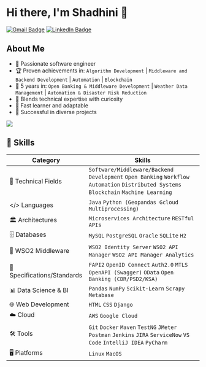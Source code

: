 <!--
Here are some ideas to get you started:

- 🔭 I’m currently working on ...
- 🌱 I’m currently learning ...
- 👯 I’m looking to collaborate on ...
- 🤔 I’m looking for help with ...
- 💬 Ask me about ...
- 📫 How to reach me: ...
- 😄 Pronouns: ...
- ⚡ Fun fact: ...
-->

# Hi there, I'm Shadhini 👋
[![Gmail Badge](https://img.shields.io/badge/Gmail-d14836?style=flat-square&logo=Gmail&logoColor=white&link=mailto:shadhini.jayatilake@gmail.com)](mailto:shadhini.jayatilake@gmail.com)
[![LinkedIn Badge](http://img.shields.io/badge/-LinkedIn-blue?style=flat-square&logo=linkedin&link=https://linkedin.com/in/shadhini-jayatilake/)](https://linkedin.com/in/shadhini-jayatilake)


## About Me
- 🌟 Passionate software engineer
- 🏆 Proven achievements in:
  `Algorithm Development` | `Middleware and Backend Development` | `Automation` | `Blockchain`
- 📅 5 years in: `Open Banking & Middleware Development` | `Weather Data Management` | `Automation & Disaster Risk Reduction`
- 🧠 Blends technical expertise with curiosity
- 🚀 Fast learner and adaptable
- 🏅 Successful in diverse projects

<!-- [![GitHub Streak](https://streak-stats.demolab.com?user=shadhini&short_numbers=true&date_format=M%20j%5B%2C%20Y%5D&mode=weekly&hide_total_contributions=true&hide_current_streak=true&hide_longest_streak=true)](https://git.io/streak-stats)

[![GitHub Streak](https://streak-stats.demolab.com/?user=shadhini)](https://git.io/streak-stats) -->

![](http://github-profile-summary-cards.vercel.app/api/cards/profile-details?username=shadhini&theme=default) 


<!-- ## GitHub Stats
![Shadhini's GitHub stats](https://github-readme-stats.vercel.app/api?username=shadhini&show_icons=true&theme=radical) -->


## 🚀 Skills

| Category                            | Skills                                                                                                        |
|-------------------------------------|---------------------------------------------------------------------------------------------------------------|
| 💼 Technical Fields                 | `Software/Middleware/Backend Development` `Open Banking` `Workflow Automation` `Distributed Systems` `Blockchain` `Machine Learning` |
| </> Languages                       | `Java` `Python (Geopandas Gcloud Multiprocessing)`                                                             |
| 🏛️ Architectures                    | `Microservices Architecture` `RESTful APIs`                                                                      |
| 🗄️ Databases                        | `MySQL` `PostgreSQL` `Oracle` `SQLite` `H2`                                                                         |
| 🔄 WSO2 Middleware                  | `WSO2 Identity Server` `WSO2 API Manager` `WSO2 API Manager Analytics`                                            |
| 📑 Specifications/Standards         | `FAPI2` `OpenID Connect` `Auth2.0` `MTLS` `OpenAPI (Swagger)` `OData` `Open Banking (CDR/PSD2/KSA)`                   |
| 📊 Data Science & BI                | `Pandas` `NumPy` `Scikit-Learn` `Scrapy` `Metabase`                                                                 |
| 🌐 Web Development                  | `HTML` `CSS` `Django`                                                                                             |
| ☁️ Cloud                            | `AWS` `Google Cloud`                                                                                             |
| 🛠️ Tools                           | `Git` `Docker` `Maven` `TestNG` `JMeter` `Postman` `Jenkins` `JIRA` `ServiceNow` `VS Code` `IntelliJ IDEA` `PyCharm`       |
| 🖥️ Platforms                        | `Linux` `MacOS`                                                                                                  |



<!-- 

## Projects
### [Project One](https://github.com/shadhini/project-one)
A brief description of what this project does and its features. This project involves [technology/stack] and demonstrates [specific skills or concepts].

### [Project Two](https://github.com/shadhini/project-two)
A brief description of what this project does and its features. This project involves [technology/stack] and demonstrates [specific skills or concepts].


## Experience
### Software Engineer at [Company Name]
**Dates of Employment**: Month Year - Month Year
- Developed and maintained web applications using [technologies].
- Collaborated with cross-functional teams to design and implement new features.
- Improved application performance and scalability through [methods].

### Data Scientist at [Company Name]
**Dates of Employment**: Month Year - Month Year
- Analyzed large datasets to extract actionable insights and drive business decisions.
- Built machine learning models to solve [specific problems].
- Presented findings and recommendations to stakeholders.

## Education
### [Your Degree]
**University Name**, Year of Graduation
- Relevant Coursework: [Course 1, Course 2, Course 3]
- Achievements: [Any relevant achievements or honors]



## Contact Me
- **Email**: [shadhini.jayatilake@gmail.com](mailto:shadhini.jayatilake@gmail.com)
- **LinkedIn**: [linkedin.com/in/shadhini-jayatilake](https://linkedin.com/in/shadhini-jayatilake)

## Let's Connect!
I'm always open to discussing new opportunities and collaborations. Feel free to reach out to me via email or connect with me on LinkedIn.

-->

